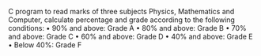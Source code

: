 C program to read marks of three subjects Physics, Mathematics and Computer, calculate percentage and grade according to the following conditions:
• 90% and above: Grade A
• 80% and above: Grade B
• 70% and above: Grade C
• 60% and above: Grade D
• 40% and above: Grade E
• Below 40%: Grade F